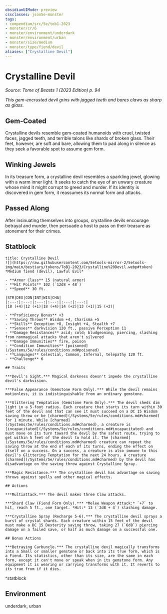 ```yaml
---
obsidianUIMode: preview
cssclasses: json5e-monster
tags:
- compendium/src/5e/tob1-2023
- monster/cr/6
- monster/environment/underdark
- monster/environment/urban
- monster/size/medium
- monster/type/fiend/devil
aliases: ["Crystalline Devil"]
---
```

# Crystalline Devil
*Source: Tome of Beasts 1 (2023 Edition) p. 94*  

*This gem-encrusted devil grins with jagged teeth and bares claws as sharp as glass.*

## Gem-Coated

Crystalline devils resemble gem-coated humanoids with cruel, twisted faces, jagged teeth, and terrible talons like shards of broken glass. Their feet, however, are soft and bare, allowing them to pad along in silence as they seek a favorable spot to assume gem form.

## Winking Jewels

In its treasure form, a crystalline devil resembles a sparkling jewel, glowing with a warm inner light. It seeks to catch the eye of an unwary creature whose mind it might corrupt to greed and murder. If its identity is discovered in gem form, it reassumes its normal form and attacks.

## Passed Along

After insinuating themselves into groups, crystalline devils encourage betrayal and murder, then persuade a host to pass on their treasure as atonement for their crimes.

## Statblock

```ad-statblock
title: Crystalline Devil
![](https://raw.githubusercontent.com/5etools-mirror-2/5etools-img/main/bestiary/tokens/ToB1-2023/Crystalline%20Devil.webp#token)
*Medium fiend (devil), Lawful Evil*

- **Armor Class** 15 (natural armor)
- **Hit Points** 102 (`12d8 + 48`)
- **Speed** 30 ft.

|STR|DEX|CON|INT|WIS|CHA|
|:---:|:---:|:---:|:---:|:---:|:---:|
|18 (+4)|12 (+1)|18 (+4)|14 (+2)|13 (+1)|15 (+2)|

- **Proficiency Bonus** +3
- **Saving Throws** Wisdom +4, Charisma +5
- **Skills** Deception +8, Insight +4, Stealth +7
- **Senses** darkvision 120 ft., passive Perception 11
- **Damage Resistances** acid; cold; bludgeoning, piercing, slashing from nonmagical attacks that aren't silvered
- **Damage Immunities** fire, poison
- **Condition Immunities** [poisoned](/Systems/5e/rules/conditions.md#poisoned)
- **Languages** Celestial, Common, Infernal, telepathy 120 ft.
- **Challenge** 6

## Traits

***Devil's Sight.*** Magical darkness doesn't impede the crystalline devil's darkvision.

***False Appearance (Gemstone Form Only).*** While the devil remains motionless, it is indistinguishable from an ordinary gemstone.

***Glittering Temptation (Gemstone Form Only).*** The devil sheds dim light in a 5-foot radius. Each creature that starts its turn within 30 feet of the devil and that can see it must succeed on a DC 15 Wisdom saving throw or be [charmed](/Systems/5e/rules/conditions.md#charmed) for 1 minute. While [charmed](/Systems/5e/rules/conditions.md#charmed), a creature is [incapacitated](/Systems/5e/rules/conditions.md#incapacitated) and must move on its turn toward the devil by the safest route, trying to get within 5 feet of the devil to hold it. The [charmed](/Systems/5e/rules/conditions.md#charmed) creature can repeat the saving throw at the end of each of its turns, ending the effect on itself on a success. On a success, a creature is also immune to this devil's Glittering Temptation for the next 24 hours. A creature [charmed](/Systems/5e/rules/conditions.md#charmed) by the devil has disadvantage on the saving throw against Crystalline Spray.

***Magic Resistance.*** The crystalline devil has advantage on saving throws against spells and other magical effects.

## Actions

***Multiattack.*** The devil makes three Claw attacks.

***Shard Claw (Fiend Form Only).*** *Melee Weapon Attack:* `+7` to hit, reach 5 ft., one target. *Hit:* 13 (`2d8 + 4`) slashing damage.

***Crystalline Spray (Recharge 5-6).*** The crystalline devil sprays a burst of crystal shards. Each creature within 15 feet of the devil must make a DC 15 Dexterity saving throw, taking 27 (`6d8`) piercing damage on a failed save, or half as much damage on a successful one.

## Bonus Actions

***Betraying Carbuncle.*** The crystalline devil magically transforms into a Small or smaller gemstone or back into its true form, which is a Fiend. Its statistics, other than its size, are the same in each form, except it can't move or speak when in its gemstone form. Any equipment it is wearing or carrying transforms with it. It reverts to its true from if it dies.
```
^statblock

## Environment

underdark, urban